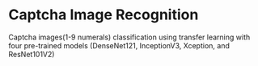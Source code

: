 # Captcha Image Recognition

 Captcha images(1-9 numerals) classification using transfer learning with four pre-trained models (DenseNet121, InceptionV3, Xception, and ResNet101V2)
